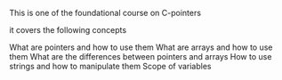 This is one of the foundational course on C-pointers

it covers the following concepts

What are pointers and how to use them
What are arrays and how to use them
What are the differences between pointers and arrays
How to use strings and how to manipulate them
Scope of variables
